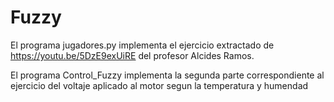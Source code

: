 # Fuzzy
El programa jugadores.py implementa el ejercicio extractado de https://youtu.be/5DzE9exUiRE del profesor Alcides Ramos.

El programa Control_Fuzzy implementa la segunda parte correspondiente al ejercicio del voltaje aplicado al motor segun la temperatura y humendad
